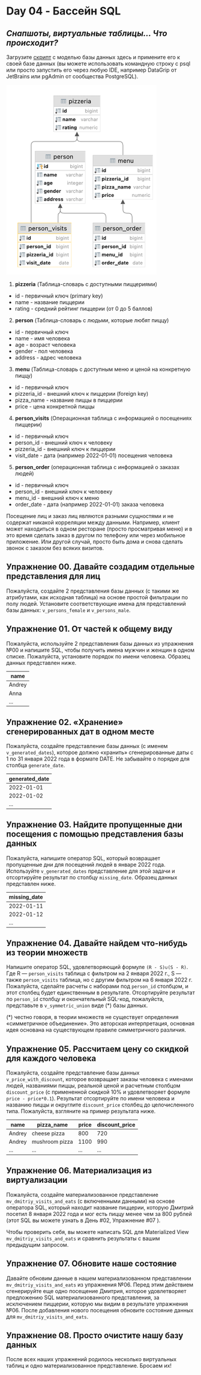# Day 04 - Бассейн SQL

## _Снапшоты, виртуальные таблицы… Что происходит?_

Загрузите [скрипт](../materials/model.sql) с моделью базы данных здесь и примените его к своей базе данных (вы можете использовать командную строку с psql или просто запустить его через любую IDE, например DataGrip от JetBrains или pgAdmin от сообщества PostgreSQL).

![schema](../materials/schema.png)

1. **pizzeria** (Таблица-словарь с доступными пиццериями)
- id - первичный ключ (primary key)
- name - название пиццерии
- rating - средний рейтинг пиццерии (от 0 до 5 баллов)
2. **person** (Таблица-словарь с людьми, которые любят пиццу)
- id - первичный ключ
- name - имя человека
- age - возраст человека
- gender - пол человека
- address - адрес человека
3. **menu** (Таблица-словарь с доступным меню и ценой на конкретную пиццу)
- id - первичный ключ
- pizzeria_id - внешний ключ к пиццерии (foreign key)
- pizza_name - название пиццы в пиццерии
- price - цена конкретной пиццы
4. **person_visits** (Операционная таблица с информацией о посещениях пиццерии)
- id - первичный ключ
- person_id - внешний ключ к человеку
- pizzeria_id - внешний ключ к пиццерии
- visit_date - дата (например 2022-01-01) посещения человека
5. **person_order** (операционная таблица с информацией о заказах людей)
- id - первичный ключ
- person_id - внешний ключ к человеку
- menu_id - внешний ключ к меню
- order_date - дата (например 2022-01-01) заказа человека

Посещение лиц и заказ лиц являются разными сущностями и не содержат никакой корреляции между данными. Например, клиент может находиться в одном ресторане (просто просматривая меню) и в это время сделать заказ в другом по телефону или через мобильное приложение. Или другой случай, просто быть дома и снова сделать звонок с заказом без всяких визитов.

## Упражнение 00. Давайте создадим отдельные представления для лиц

Пожалуйста, создайте 2 представления базы данных (с такими же атрибутами, как исходная таблица) на основе простой фильтрации по полу людей. Установите соответствующие имена для представлений базы данных: `v_persons_female` и `v_persons_male`.

## Упражнение 01. От частей к общему виду

Пожалуйста, используйте 2 представления базы данных из упражнения №00 и напишите SQL, чтобы получить имена мужчин и женщин в одном списке. Пожалуйста, установите порядок по имени человека. Образец данных представлен ниже.

| name |
| ------ |
| Andrey |
| Anna |
| ... |

## Упражнение 02. «Хранение» сгенерированных дат в одном месте

Пожалуйста, создайте представление базы данных (с именем `v_generated_dates`), которое должно «хранить» сгенерированные даты с 1 по 31 января 2022 года в формате DATE. Не забывайте о порядке для столбца `generate_date`.

| generated_date |
| ------ |
| 2022-01-01 |
| 2022-01-02 |
| ... |

## Упражнение 03. Найдите пропущенные дни посещения с помощью представления базы данных

Пожалуйста, напишите оператор SQL, который возвращает пропущенные дни для посещений людей в январе 2022 года. Используйте `v_generated_dates` представление для этой задачи и отсортируйте результат по столбцу `missing_date`. Образец данных представлен ниже.

| missing_date |
| ------ |
| 2022-01-11 |
| 2022-01-12 |
| ... |

## Упражнение 04. Давайте найдем что-нибудь из теории множеств

Напишите оператор SQL, удовлетворяющий формуле `(R - S)∪(S - R)`. Где R — `person_visits` таблица с фильтром на 2 января 2022 г., S — также `person_visits` таблица, но с другим фильтром на 6 января 2022 г. Пожалуйста, сделайте расчеты с наборами под `person_id` столбцом, и этот столбец будет единственным в результате. Отсортируйте результат по `person_id` столбцу и окончательный SQL-код, пожалуйста, представьте в `v_symmetric_union` виде (*) базы данных.

(*) честно говоря, в теории множеств не существует определения «симметричное объединение». Это авторская интерпретация, основная идея основана на существующем правиле симметричного различия.

## Упражнение 05. Рассчитаем цену со скидкой для каждого человека

Пожалуйста, создайте представление базы данных `v_price_with_discount`, которое возвращает заказы человека с именами людей, названиями пиццы, реальной ценой и расчетным столбцом `discount_price` (с примененной скидкой 10% и удовлетворяет формуле `price - price*0.1`). Результат отсортируйте по имени человека и названию пиццы и округлите `discount_price` столбец до целочисленного типа. Пожалуйста, взгляните на пример результата ниже.

| name |  pizza_name | price | discount_price |
| ------ | ------ | ------ | ------ |
| Andrey | cheese pizza | 800 | 720 |
| Andrey | mushroom pizza | 1100 | 990 |
| ... | ... | ... | ... |

## Упражнение 06. Материализация из виртуализации

Пожалуйста, создайте материализованное представление `mv_dmitriy_visits_and_eats` (с включенными данными) на основе оператора SQL, который находит название пиццерии, которую Дмитрий посетил 8 января 2022 года и мог есть пиццу менее чем за 800 рублей (этот SQL вы можете узнать в День #02, Упражнение #07 ).

Чтобы проверить себя, вы можете написать SQL для Materialized View `mv_dmitriy_visits_and_eats` и сравнить результаты с вашим предыдущим запросом.

## Упражнение 07. Обновите наше состояние

Давайте обновим данные в нашем материализованном представлении `mv_dmitriy_visits_and_eats` из упражнения №06. Перед этим действием сгенерируйте еще одно посещение Дмитрия, которое удовлетворяет предложению SQL материализованного представления, за исключением пиццерии, которую мы видим в результате упражнения №06. После добавления нового посещения обновите состояние данных для `mv_dmitriy_visits_and_eats`.

## Упражнение 08. Просто очистите нашу базу данных

После всех наших упражнений родилось несколько виртуальных таблиц и одно материализованное представление. Бросаем их!